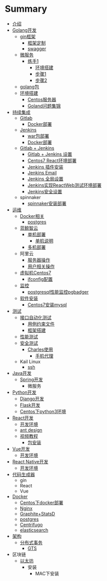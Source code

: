 # Summary

* [介绍](README.md)
* [Golang开发](chapter1.md)
  * [gin框架](chapter1/ginkuang-jia.md)
    * [框架定制](chapter1/ginkuang-jia/kuang-jia-ding-zhi.md)
    * [swagger](chapter1/ginkuang-jia/swagger.md)
  * [微服务](chapter1/wei-fu-wu.md)
    * [练手1](chapter1/wei-fu-wu/lian-shou-1.md)
      * [环境搭建](chapter1/wei-fu-wu/huan-jing-da-jian.md)
      * [步骤1](chapter1/wei-fu-wu/bu-zou-1.md)
      * [步骤2](chapter1/wei-fu-wu/bu-zou-2.md)
  * [golang包](chapter1/golangbao.md)
  * [环境搭建](chapter1/huan-jing-da-jian.md)
    * [Centos服务器](chapter1/huan-jing-da-jian/fu-wu-qi.md)
    * [Goland问题集锦](chapter1/huan-jing-da-jian/golandwen-ti-ji-jin.md)
* [持续集成](chi-xu-ji-cheng.md)
  * [Gitlab](chi-xu-ji-cheng/gitlab.md)
    * [Docker部署](chi-xu-ji-cheng/gitlab/bu-shu.md)
  * [Jenkins](chi-xu-ji-cheng/jenkins.md)
    * [war包部署](chi-xu-ji-cheng/jenkins/warbao-bu-shu.md)
    * [Docker部署](chi-xu-ji-cheng/jenkins/dockerbu-shu.md)
  * [Gitlab + Jenkins](chi-xu-ji-cheng/cicd.md)
    * [Gitlab + Jenkins 设置](chi-xu-ji-cheng/cicd/react-web.md)
    * [Centos7 React环境部署](chi-xu-ji-cheng/cicd/centos7-reacthuan-jing-bu-shu.md)
    * [Jenkins 插件安装](chi-xu-ji-cheng/cicd/jenkins-cha-jian-an-zhuang.md)
    * [Jenkins Email](chi-xu-ji-cheng/cicd/jenkins-email.md)
    * [Jenkins 全局设置](chi-xu-ji-cheng/cicd/jenkins-quan-ju-she-zhi.md)
    * [Jenkins实现ReactWeb测试环境部署](chi-xu-ji-cheng/cicd/jenkinsshi-xian-reactweb-ce-shi-huan-jing-bu-shu.md)
    * [Jenkins安全设置](chi-xu-ji-cheng/cicd/jenkinsan-quan-she-zhi.md)
  * spinnaker
    * [spinnaker安装部署](chi-xu-ji-cheng/spinnakeran-zhuang-bu-shu.md)
* [运维](yun-wei.md)
  * [Docker相关](yun-wei/dockerxiang-guan.md)
    * [postgres](yun-wei/dockerxiang-guan/postgres.md)
  * [蓝鲸智云](yun-wei/lan-jing-zhi-yun.md)
    * [单机部署](yun-wei/dan-ji-bu-shu.md)
      * [单机说明](yun-wei/dan-ji-bu-shu/dan-ji-shuo-ming.md)
    * [多机部署](yun-wei/duo-ji-bu-shu.md)
  * 阿里云
    * [服务器操作](yun-wei/fu-wu-qi-cao-zuo.md)
    * [用户相关操作](yun-wei/chuang-jian-yong-hu.md)
  * [虚拟机Centos7](yun-wei/xu-ni-ji-centos7.md)
    * [ifconfig配置](yun-wei/xu-ni-ji-centos7/ifconfigpei-zhi.md)
  * [监控](yun-wei/jian-kong.md)
    * [postgresql性能监控pgbadger](yun-wei/jian-kong/postgresqlxing-neng-jian-kong-pgbadger.md)
  * [软件安装](yun-wei/ruan-jian-an-zhuang.md)
    * [Centos7安装mysql](yun-wei/centos7an-zhuang-mysql.md)
* [测试](ce-shi.md)
  * [接口自动化测试](ce-shi/jie-kou-zi-dong-hua-ce-shi.md)
    * [用例约束文件](ce-shi/jie-kou-zi-dong-hua-ce-shi/yong-li-yue-shu-wen-jian.md)
    * [框架搭建](ce-shi/jie-kou-zi-dong-hua-ce-shi/kuang-jia-da-jian.md)
  * [性能测试](ce-shi/xing-neng-ce-shi.md)
  * [安全测试](ce-shi/an-quan-ce-shi.md)
    * [Charles使用](ce-shi/an-quan-ce-shi/charlesshi-yong.md)
      * [手机代理](ce-shi/an-quan-ce-shi/charlesshi-yong/shou-ji-dai-li.md)
  * Kail Linux
    * [ssh](ce-shi/ssh.md)
* [Java开发](java.md)
  * [Spring开发](java/spring.md)
    * 微服务
* [Python开发](pythonkai-fa.md)
  * [Django开发](pythonkai-fa/djangokai-fa.md)
  * [Flask开发](pythonkai-fa/flaskkai-fa.md)
  * [Centos下python3环境](pythonkai-fa/centosxia-python3-huan-jing.md)
* [React开发](reactkai-fa.md)
  * [开发环境](reactkai-fa/kai-fa-huan-jing.md)
  * [ant design](reactkai-fa/ant-design.md)
  * [视频教程](reactkai-fa/shi-pin-jiao-cheng.md)
    * [包安装](reactkai-fa/shi-pin-jiao-cheng/bao-an-zhuang.md)
* [Vue开发](vuekai-fa.md)
  * [开发环境](vuekai-fa/kai-fa-huan-jing.md)
* [React Native开发](react-nativekai-fa.md)
  * [开发环境](react-nativekai-fa/kai-fa-huan-jing.md)
* [代码生成器](dai-ma-sheng-cheng-qi.md)
  * gin
  * React
  * Vue
* [Docker](docker.md)
  * [Centos下docker部署](docker/huan-jing-bu-shu/centosxia-docker-bu-shu.md)
  * [Nginx](docker/nginx.md)
  * [Graphite+StatsD](yun-wei/graphite+statsd.md)
  * [postgres](docker/postgres.md)
  * [Centrifugo](docker/huan-jing-bu-shu/centrifugo.md)
  * [elasticsearch](docker/huan-jing-bu-shu/elasticsearch.md)
* [架构](jia-gou.md)
  * [分布式事务](jia-gou/fen-bu-shi-shi-wu.md)
    * [GTS](jia-gou/fen-bu-shi-shi-wu/gts.md)
* 区块链
  * [以太坊](yi-tai-fang.md)
    * 安装
      * MAC下安装

